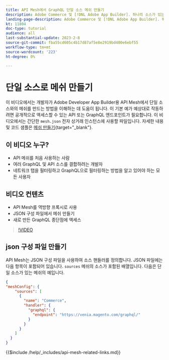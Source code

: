 ```yaml
---
title: API Mesh에서 GraphQL 단일 소스 메쉬 만들기
description: Adobe Commerce 및 [!DNL Adobe App Builder]. 하나의 소스가 있는 메쉬 생성에 대해 알아봅니다.
landing-page-description: Adobe Commerce 및 [!DNL Adobe App Builder]. 하나의 소스가 있는 메쉬 생성에 대해 알아봅니다.
kt: 11804
doc-type: tutorial
audience: all
last-substantial-update: 2023-2-8
source-git-commit: fba55cd605c4b17d87af5e8e2919bd400e6ebf55
workflow-type: tm+mt
source-wordcount: '223'
ht-degree: 0%

---
```


# 단일 소스로 메쉬 만들기

이 비디오에서는 개발자가 Adobe Developer App Builder용 API Mesh에서 단일 소스와의 메쉬를 만드는 방법을 이해하는 데 도움이 됩니다. 이 기본 예가 예상대로 작동하려면 공개적으로 액세스할 수 있는 API 또는 GraphQL 엔드포인트가 필요합니다. 이 비디오에서는 간단한 `mesh.json` 전자 상거래 인스턴스에 사용할 파일입니다. 자세한 내용 및 코드 샘플은 [메쉬 만들기](https://developer.adobe.com/graphql-mesh-gateway/gateway/create-mesh/#create-a-mesh-1){target="_blank"}.

## 이 비디오 누구?

* API 메쉬를 처음 사용하는 사람
* 여러 GraphQL 및 API 소스를 결합하려는 개발자
* 네트워크 탭을 필터링하고 GraphQL으로 필터링하는 방법을 알고 있어야 하는 모든 사용자

## 비디오 컨텐츠

* API Mesh를 역방향 프록시로 사용
* JSON 구성 파일에서 메쉬 만들기
* 새로 만든 GraphQL 종단점에 액세스

>[!VIDEO](https://video.tv.adobe.com/v/3414124)

## json 구성 파일 만들기

API Mesh는 JSON 구성 파일을 사용하여 소스 핸들러를 정의합니다. JSON 파일에는 다음 항목이 포함되어 있습니다. `sources` 메쉬의 소스가 포함된 배열입니다. 다음은 단일 소스가 있는 메쉬의 예입니다.

```json
{
"meshConfig": {
    "sources": [
      {
        "name": "Commerce",
        "handler": {
          "graphql": {
            "endpoint": "https://venia.magento.com/graphql/"
          }
        }
      }
    ]
  }
}
```

{{$include /help/_includes/api-mesh-related-links.md}}
